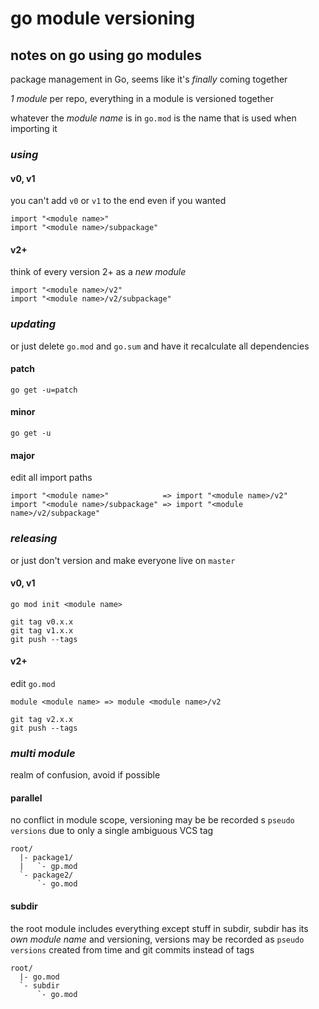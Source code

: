 # go module versioning

## notes on go using go modules

package management in Go,
seems like it's _finally_ coming together

_1 module_ per repo,
everything in a module is versioned together

whatever the _module name_ is in `go.mod` is the name that is used when importing it

### _using_

#### v0, v1

you can't add `v0` or `v1` to the end even if you wanted

```
import "<module name>"
import "<module name>/subpackage"
```

#### v2+

think of every version 2+ as a _new module_

```
import "<module name>/v2"
import "<module name>/v2/subpackage"
```

### _updating_

or just delete `go.mod` and `go.sum` and have it recalculate all dependencies

#### patch

```
go get -u=patch
```

#### minor

```
go get -u
```

#### major

edit all import paths

```
import "<module name>"            => import "<module name>/v2"
import "<module name>/subpackage" => import "<module name>/v2/subpackage"
```

### _releasing_

or just don't version and make everyone live on `master`

#### v0, v1

```
go mod init <module name>

git tag v0.x.x
git tag v1.x.x
git push --tags
```

#### v2+

edit `go.mod`

```
module <module name> => module <module name>/v2
```

```
git tag v2.x.x
git push --tags
```

### _multi module_

realm of confusion,
avoid if possible

#### parallel

no conflict in module scope,
versioning may be be recorded s `pseudo versions` due to only a single ambiguous VCS tag

```
root/
  |- package1/
  |   `- gp.mod
  `- package2/
      `- go.mod
```

#### subdir

the root module includes everything except stuff in subdir,
subdir has its _own module name_ and versioning,
versions may be recorded as `pseudo versions` created from time and git commits instead of tags

```
root/
  |- go.mod
  `- subdir
      `- go.mod
```

